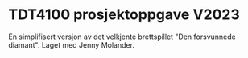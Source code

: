 # TDT4100 prosjektoppgave V2023
En simplifisert versjon av det velkjente brettspillet "Den forsvunnede diamant".
Laget med Jenny Molander.
